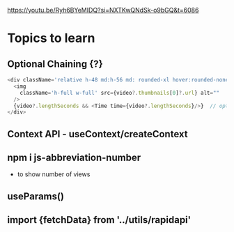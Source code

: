 https://youtu.be/Ryh6BYeMIDQ?si=NXTKwQNdSk-o9bGQ&t=6086


# Topics to learn
## Optional Chaining {?}
```javascript
<div className='relative h-48 md:h-56 md: rounded-xl hover:rounded-none duration-200 overflow-hidden'>
  <img 
    className='h-full w-full' src={video?.thumbnails[0]?.url} alt="" 
  />
  {video?.lengthSeconds && <Time time={video?.lengthSeconds}/>}  // optional chaining, in case if we don't have time duration data it'll not crash the app
</div>
```

## Context API - useContext/createContext 

## npm i js-abbreviation-number
- to show number of views
## useParams()
## import {fetchData} from '../utils/rapidapi'

